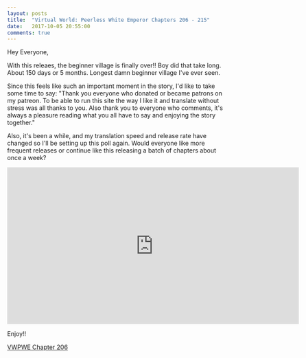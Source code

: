 ```yaml
---
layout: posts
title:  "Virtual World: Peerless White Emperor Chapters 206 - 215"
date:   2017-10-05 20:55:00
comments: true
---
```


Hey Everyone,

With this releaes, the beginner village is finally over!! Boy did that take long. About 150 days or 5 months. Longest damn beginner village I've ever seen.

Since this feels like such an important moment in the story, I'd like to take some time to say: "Thank you everyone who donated or became patrons on my patreon. To be able to run this site the way I like it and translate without stress was all thanks to you. Also thank you to everyone who comments, it's always a pleasure reading what you all have to say and enjoying the story together."

Also, it's been a while, and my translation speed and release rate have changed so I'll be setting up this poll again. Would everyone like more frequent releases or continue like this releasing a batch of chapters about once a week?

<iframe src="https://www.strawpoll.me/embed_1/14084790" style="width:680px;height:365px;border:0;">Loading poll...</iframe>

Enjoy!!

[VWPWE Chapter 206][vwpwe0206]

[vwpwe0206]: {{site.url}}/translations/vwpwe/0206
